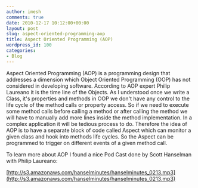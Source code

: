 ```yaml
---
author: imesh
comments: true
date: 2010-12-17 10:12:00+00:00
layout: post
slug: aspect-oriented-programming-aop
title: Aspect Oriented Programming (AOP)
wordpress_id: 100
categories:
- Blog
---
```


Aspect Oriented Programming (AOP) is a programming design that addresses a dimension which Object Oriented Programming (OOP) has not considered in developing software. According to AOP expert Philip Laureano it is the time line of the Objects. As I understood once we write a Class, it's properties and methods in OOP we don't have any control to the life cycle of the method calls or property access. So if we need to execute some method calls before calling a method or after calling the method we will have to manually add more lines inside the method implementation. In a complex application it will be tedious process to do. Therefore the idea of AOP is to have a separate block of code called Aspect which can monitor a given class and hook into methods life cycles. So the Aspect can be programmed to trigger on different events of a given method call.

To learn more about AOP I found a nice Pod Cast done by Scott Hanselman with Philip Laureano:

[http://s3.amazonaws.com/hanselminutes/hanselminutes_0213.mp3](http://s3.amazonaws.com/hanselminutes/hanselminutes_0213.mp3)
